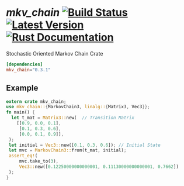 # *mkv_chain* [![Build Status](https://travis-ci.org/hyyking/markov-chain-rs.svg?branch=master)](https://travis-ci.org/hyyking/markov-chain-rs) [![Latest Version](https://img.shields.io/crates/v/mkv_chain.svg)](https://crates.io/crates/mkv_chain) [![Rust Documentation](https://docs.rs/mkv_chain/badge.svg)](https://docs.rs/mkv_chain)

Stochastic Oriented Markov Chain Crate

```toml
[dependencies]
mkv_chain="0.3.1"
```

## Example

```rust
extern crate mkv_chain;
use mkv_chain::{MarkovChain3, linalg::{Matrix3, Vec3}};
fn main() {
  let t_mat = Matrix3::new(  // Transition Matrix
    [[0.9, 0.0, 0.1],
     [0.1, 0.3, 0.6],
     [0.0, 0.1, 0.9]],
 );
 let initial = Vec3::new([0.1, 0.3, 0.6]); // Initial State
 let mvc = MarkovChain3::from(t_mat, initial);
 assert_eq!(
     mvc.take_to(3),
     Vec3::new([0.12250000000000001, 0.11130000000000001, 0.7662])
 );
}
```
